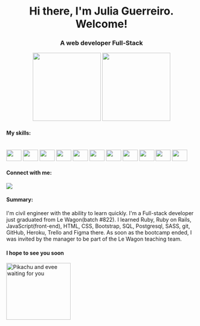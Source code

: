 <h1 align="center">Hi there, I'm Julia Guerreiro. Welcome!</h1>
<h3 align="center">A web developer Full-Stack</h3>


<div align="center">
  <a "https://github.com/juguerreiro">
  <img height="180em" src="https://github-readme-stats.vercel.app/api?username=juguerreiro&show_icons=true&theme=radical&include_all_commits=true&count_private=true"/>
  <img height="180em" src="https://github-readme-stats.vercel.app/api/top-langs/?username=juguerreiro&layout=compact&langs_count=7&theme=radical"/>
</div>

<h4 align="left">My skills:</h4>
<div style="display: inline_block"><br>
  <img height="30" width="40" src="https://cdn.jsdelivr.net/gh/devicons/devicon/icons/ruby/ruby-original.svg" />
  <img height="30" width="40" src="https://cdn.jsdelivr.net/gh/devicons/devicon/icons/html5/html5-original.svg" />
  <img height="30" width="40" src="https://cdn.jsdelivr.net/gh/devicons/devicon/icons/css3/css3-plain-wordmark.svg" />
  <img height="30" width="40" src="https://cdn.jsdelivr.net/gh/devicons/devicon/icons/javascript/javascript-original.svg" />
  <img height="30" width="40" src="https://cdn.jsdelivr.net/gh/devicons/devicon/icons/sass/sass-original.svg" />
  <img height="30" width="40" src="https://cdn.jsdelivr.net/gh/devicons/devicon/icons/bootstrap/bootstrap-original-wordmark.svg" />
  <img height="30" width="40" src="https://cdn.jsdelivr.net/gh/devicons/devicon/icons/heroku/heroku-original.svg" />
  <img height="30" width="40" src="https://cdn.jsdelivr.net/gh/devicons/devicon/icons/visualstudio/visualstudio-plain.svg" />               
  <img height="30" width="40" src="https://cdn.jsdelivr.net/gh/devicons/devicon/icons/trello/trello-plain.svg" />
  <img height="30" width="40" src="https://cdn.jsdelivr.net/gh/devicons/devicon/icons/figma/figma-original.svg" />
  <img height="30" width="40" src="https://cdn.jsdelivr.net/gh/devicons/devicon/icons/github/github-original.svg" />        
</div>

<h4 align="left">Connect with me:</h4>

[<img src="https://img.shields.io/badge/linkedin-%230077B5.svg?&style=for-the-badge&logo=linkedin&logoColor=white" />](https://www.linkedin.com/in/julia-guerreiro/)
  
<h4 align="left">Summary:</h4>  
<p> I'm civil engineer with the ability to learn quickly. I'm a Full-stack developer just graduated from Le Wagon(batch #822). I learned Ruby, Ruby on Rails, JavaScript(front-end), HTML, CSS, Bootstrap, SQL, Postgresql, SASS, git, GitHub, Heroku, Trello and Figma there. As soon as the bootcamp ended, I was invited by the manager to be part of the Le Wagon teaching team.</p>
  
<h4 align="left">I hope to see you soon</h4>

<div align="left">
<img height="150" width="170"src="https://github.com/juguerreiro/images_Creations/blob/master/images_creation/images/giff%20pikachu.gif" alt="Pikachu and evee waiting for you">
</div>


